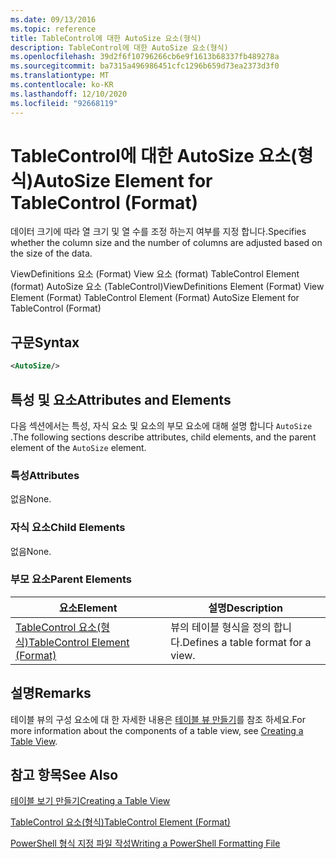 ```yaml
---
ms.date: 09/13/2016
ms.topic: reference
title: TableControl에 대한 AutoSize 요소(형식)
description: TableControl에 대한 AutoSize 요소(형식)
ms.openlocfilehash: 39d2f6f10796266cb6e9f1613b68337fb489278a
ms.sourcegitcommit: ba7315a496986451cfc1296b659d73ea2373d3f0
ms.translationtype: MT
ms.contentlocale: ko-KR
ms.lasthandoff: 12/10/2020
ms.locfileid: "92668119"
---
```

# <a name="autosize-element-for-tablecontrol-format"></a><span data-ttu-id="c98cd-103">TableControl에 대한 AutoSize 요소(형식)</span><span class="sxs-lookup"><span data-stu-id="c98cd-103">AutoSize Element for TableControl (Format)</span></span>

<span data-ttu-id="c98cd-104">데이터 크기에 따라 열 크기 및 열 수를 조정 하는지 여부를 지정 합니다.</span><span class="sxs-lookup"><span data-stu-id="c98cd-104">Specifies whether the column size and the number of columns are adjusted based on the size of the data.</span></span>

<span data-ttu-id="c98cd-105">ViewDefinitions 요소 (Format) View 요소 (format) TableControl Element (format) AutoSize 요소 (TableControl)</span><span class="sxs-lookup"><span data-stu-id="c98cd-105">ViewDefinitions Element (Format) View Element (Format) TableControl Element (Format) AutoSize Element for TableControl (Format)</span></span>

## <a name="syntax"></a><span data-ttu-id="c98cd-106">구문</span><span class="sxs-lookup"><span data-stu-id="c98cd-106">Syntax</span></span>

```xml
<AutoSize/>
```

## <a name="attributes-and-elements"></a><span data-ttu-id="c98cd-107">특성 및 요소</span><span class="sxs-lookup"><span data-stu-id="c98cd-107">Attributes and Elements</span></span>

<span data-ttu-id="c98cd-108">다음 섹션에서는 특성, 자식 요소 및 요소의 부모 요소에 대해 설명 합니다 `AutoSize` .</span><span class="sxs-lookup"><span data-stu-id="c98cd-108">The following sections describe attributes, child elements, and the parent element of the `AutoSize` element.</span></span>

### <a name="attributes"></a><span data-ttu-id="c98cd-109">특성</span><span class="sxs-lookup"><span data-stu-id="c98cd-109">Attributes</span></span>

<span data-ttu-id="c98cd-110">없음</span><span class="sxs-lookup"><span data-stu-id="c98cd-110">None.</span></span>

### <a name="child-elements"></a><span data-ttu-id="c98cd-111">자식 요소</span><span class="sxs-lookup"><span data-stu-id="c98cd-111">Child Elements</span></span>

<span data-ttu-id="c98cd-112">없음</span><span class="sxs-lookup"><span data-stu-id="c98cd-112">None.</span></span>

### <a name="parent-elements"></a><span data-ttu-id="c98cd-113">부모 요소</span><span class="sxs-lookup"><span data-stu-id="c98cd-113">Parent Elements</span></span>

|<span data-ttu-id="c98cd-114">요소</span><span class="sxs-lookup"><span data-stu-id="c98cd-114">Element</span></span>|<span data-ttu-id="c98cd-115">설명</span><span class="sxs-lookup"><span data-stu-id="c98cd-115">Description</span></span>|
|-------------|-----------------|
|[<span data-ttu-id="c98cd-116">TableControl 요소(형식)</span><span class="sxs-lookup"><span data-stu-id="c98cd-116">TableControl Element (Format)</span></span>](./tablecontrol-element-format.md)|<span data-ttu-id="c98cd-117">뷰의 테이블 형식을 정의 합니다.</span><span class="sxs-lookup"><span data-stu-id="c98cd-117">Defines a table format for a view.</span></span>|

## <a name="remarks"></a><span data-ttu-id="c98cd-118">설명</span><span class="sxs-lookup"><span data-stu-id="c98cd-118">Remarks</span></span>

<span data-ttu-id="c98cd-119">테이블 뷰의 구성 요소에 대 한 자세한 내용은 [테이블 뷰 만들기](./creating-a-table-view.md)를 참조 하세요.</span><span class="sxs-lookup"><span data-stu-id="c98cd-119">For more information about the components of a table view, see [Creating a Table View](./creating-a-table-view.md).</span></span>

## <a name="see-also"></a><span data-ttu-id="c98cd-120">참고 항목</span><span class="sxs-lookup"><span data-stu-id="c98cd-120">See Also</span></span>

[<span data-ttu-id="c98cd-121">테이블 보기 만들기</span><span class="sxs-lookup"><span data-stu-id="c98cd-121">Creating a Table View</span></span>](./creating-a-table-view.md)

[<span data-ttu-id="c98cd-122">TableControl 요소(형식)</span><span class="sxs-lookup"><span data-stu-id="c98cd-122">TableControl Element (Format)</span></span>](./tablecontrol-element-format.md)

[<span data-ttu-id="c98cd-123">PowerShell 형식 지정 파일 작성</span><span class="sxs-lookup"><span data-stu-id="c98cd-123">Writing a PowerShell Formatting File</span></span>](./writing-a-powershell-formatting-file.md)
